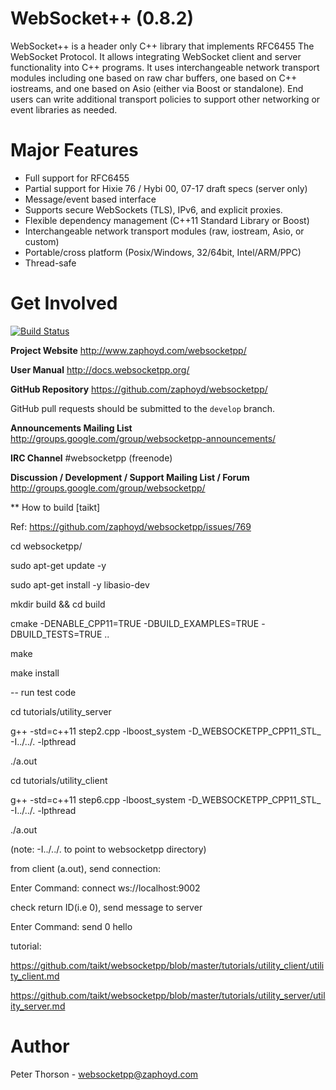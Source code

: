 WebSocket++ (0.8.2)
==========================

WebSocket++ is a header only C++ library that implements RFC6455 The WebSocket
Protocol. It allows integrating WebSocket client and server functionality into
C++ programs. It uses interchangeable network transport modules including one
based on raw char buffers, one based on C++ iostreams, and one based on Asio 
(either via Boost or standalone). End users can write additional transport
policies to support other networking or event libraries as needed.

Major Features
==============
* Full support for RFC6455
* Partial support for Hixie 76 / Hybi 00, 07-17 draft specs (server only)
* Message/event based interface
* Supports secure WebSockets (TLS), IPv6, and explicit proxies.
* Flexible dependency management (C++11 Standard Library or Boost)
* Interchangeable network transport modules (raw, iostream, Asio, or custom)
* Portable/cross platform (Posix/Windows, 32/64bit, Intel/ARM/PPC)
* Thread-safe

Get Involved
============

[![Build Status](https://travis-ci.org/zaphoyd/websocketpp.png)](https://travis-ci.org/zaphoyd/websocketpp)

**Project Website**
http://www.zaphoyd.com/websocketpp/

**User Manual**
http://docs.websocketpp.org/

**GitHub Repository**
https://github.com/zaphoyd/websocketpp/

GitHub pull requests should be submitted to the `develop` branch.

**Announcements Mailing List**
http://groups.google.com/group/websocketpp-announcements/

**IRC Channel**
 #websocketpp (freenode)

**Discussion / Development / Support Mailing List / Forum**
http://groups.google.com/group/websocketpp/


** How to build [taikt]

Ref: https://github.com/zaphoyd/websocketpp/issues/769

cd websocketpp/

sudo apt-get update -y

sudo apt-get install -y libasio-dev

mkdir build && cd build

cmake -DENABLE_CPP11=TRUE -DBUILD_EXAMPLES=TRUE -DBUILD_TESTS=TRUE ..

make

make install

-- run test code

cd tutorials/utility_server

g++ -std=c++11 step2.cpp -lboost_system -D_WEBSOCKETPP_CPP11_STL_ -I../../. -lpthread

./a.out

cd tutorials/utility_client

g++ -std=c++11 step6.cpp -lboost_system -D_WEBSOCKETPP_CPP11_STL_ -I../../. -lpthread

./a.out

(note: -I../../. to point to websocketpp directory)

from client (a.out), send connection:

Enter Command: connect ws://localhost:9002

check return ID(i.e 0), send message to server

Enter Command: send 0 hello

tutorial:

https://github.com/taikt/websocketpp/blob/master/tutorials/utility_client/utility_client.md

https://github.com/taikt/websocketpp/blob/master/tutorials/utility_server/utility_server.md



Author
======
Peter Thorson - websocketpp@zaphoyd.com
